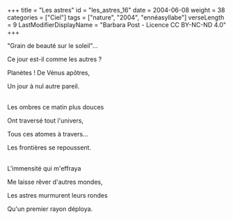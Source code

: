 +++
title = "Les astres"
id = "les_astres_16"
date = 2004-06-08
weight = 38
categories = ["Ciel"]
tags = ["nature", "2004", "ennéasyllabe"]
verseLength = 9
LastModifierDisplayName = "Barbara Post - Licence CC BY-NC-ND 4.0"
+++

"Grain de beauté sur le soleil"...

Ce jour est-il comme les autres ?

Planètes ! De Vénus apôtres,

Un jour à nul autre pareil.

 \
Les ombres ce matin plus douces

Ont traversé tout l'univers,

Tous ces atomes à travers...

Les frontières se repoussent.

 \
L'immensité qui m'effraya

Me laisse rêver d'autres mondes,

Les astres murmurent leurs rondes

Qu'un premier rayon déploya.

